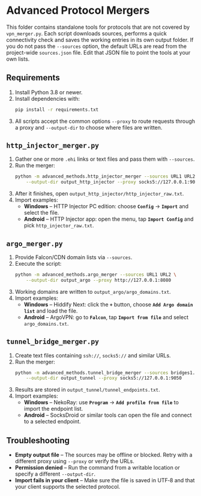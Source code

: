 # Advanced Protocol Mergers

This folder contains standalone tools for protocols that are not covered by
`vpn_merger.py`. Each script downloads sources, performs a quick connectivity
check and saves the working entries in its own output folder. If you do not pass
the `--sources` option, the default URLs are read from the project-wide
`sources.json` file. Edit that JSON file to point the tools at your own lists.

## Requirements
1. Install Python 3.8 or newer.
2. Install dependencies with:
   ```bash
   pip install -r requirements.txt
   ```
3. All scripts accept the common options `--proxy` to route requests through a
   proxy and `--output-dir` to choose where files are written.

## `http_injector_merger.py`
1. Gather one or more `.ehi` links or text files and pass them with `--sources`.
2. Run the merger:
   ```bash
   python -m advanced_methods.http_injector_merger --sources URL1 URL2 \
       --output-dir output_http_injector --proxy socks5://127.0.0.1:9050
   ```
3. After it finishes, open `output_http_injector/http_injector_raw.txt`.
4. Import examples:
   - **Windows** – HTTP Injector PC edition: choose **`Config`** → **`Import`** and
     select the file.
   - **Android** – HTTP Injector app: open the menu, tap **`Import Config`** and
     pick `http_injector_raw.txt`.

## `argo_merger.py`
1. Provide Falcon/CDN domain lists via `--sources`.
2. Execute the script:
   ```bash
   python -m advanced_methods.argo_merger --sources URL1 URL2 \
       --output-dir output_argo --proxy http://127.0.0.1:8080
   ```
3. Working domains are written to `output_argo/argo_domains.txt`.
4. Import examples:
   - **Windows** – Hiddify Next: click the **`+`** button, choose **`Add Argo domain list`** and load the file.
   - **Android** – ArgoVPN: go to **`Falcon`**, tap **`Import from file`** and
     select `argo_domains.txt`.

## `tunnel_bridge_merger.py`
1. Create text files containing `ssh://`, `socks5://` and similar URLs.
2. Run the merger:
   ```bash
   python -m advanced_methods.tunnel_bridge_merger --sources bridges1.txt bridges2.txt \
       --output-dir output_tunnel --proxy socks5://127.0.0.1:9050
   ```
3. Results are stored in `output_tunnel/tunnel_endpoints.txt`.
4. Import examples:
   - **Windows** – NekoRay: use **`Program`** → **`Add profile from file`** to
     import the endpoint list.
   - **Android** – SocksDroid or similar tools can open the file and connect to a
     selected endpoint.

## Troubleshooting
- **Empty output file** – The sources may be offline or blocked. Retry with a
  different proxy using `--proxy` or verify the URLs.
- **Permission denied** – Run the command from a writable location or specify a
  different `--output-dir`.
- **Import fails in your client** – Make sure the file is saved in UTF‑8 and that
  your client supports the selected protocol.
